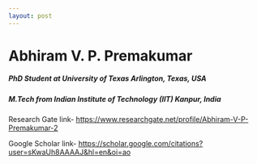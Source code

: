 ```yaml
---
layout: post
---
```

# Abhiram V. P. Premakumar

##### PhD Student at University of Texas Arlington, Texas, USA
##### M.Tech from Indian Institute of Technology (IIT) Kanpur, India

Research Gate link- https://www.researchgate.net/profile/Abhiram-V-P-Premakumar-2

Google Scholar link- https://scholar.google.com/citations?user=sKwaUh8AAAAJ&hl=en&oi=ao
